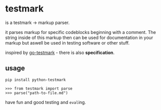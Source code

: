 # testmark 

is a testmark -> markup parser. 

it parses markup for specific codeblocks beginning with a comment.
The string inside of this markup then can be used for documentation in your markup but aswell be used in testing software or other stuff.


inspired by [go-testmark](https://github.com/warpfork/go-testmark) - there is also **specification**.

## usage

```
pip install python-testmark

>>> from testmark import parse
>>> parse("path-to-file.md")
```

have fun and good testing and `eval`ing. 

